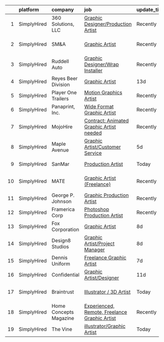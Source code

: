 

|    | platform    | company                | job                                                                                                                                                      | update_time   | location                |
|---:|:------------|:-----------------------|:---------------------------------------------------------------------------------------------------------------------------------------------------------|:--------------|:------------------------|
|  1 | SimplyHired | 360 Solutions, LLC     | [Graphic Designer/Production Artist](https://www.simplyhired.com/job/wTKuKhJFue8gAenatIutsqNnn1KWWLvcslbVcB2Shz7OnZLg523oNA?q=graphic+artist)            | Recently      | Remote                  |
|  2 | SimplyHired | SM&A                   | [Graphic Artist](https://www.simplyhired.com/job/wZ7ClvBKVZgb8s4X9ZIOR6H5S_If71ZeLA3UEokFm__WPNPfugZX-Q?q=graphic+artist)                                | Recently      | Dallas, TX +4 locations |
|  3 | SimplyHired | Ruddell Auto           | [Graphic Designer/Wrap Installer](https://www.simplyhired.com/job/ajBuBy_i5ox-3IxXVO1Z0h4bkN1J6RZN4kDRj4Q2JSc_MWJ3RHVkbQ?q=graphic+artist)               | Recently      | Port Angeles, WA        |
|  4 | SimplyHired | Reyes Beer Division    | [Graphic Artist](https://www.simplyhired.com/job/Kedv0Bvb8QL1J-DS1dUCi9QTDT7Rtq479jBI21CMUpsMIKcajlWmXw?q=graphic+artist)                                | 13d           | Huntington Beach, CA    |
|  5 | SimplyHired | Player One Trailers    | [Motion Graphics Artist](https://www.simplyhired.com/job/o7JNjkkpxWZ8FVv59hp4qeMYLHQlKsrgcs6dQbZndNH-QEfHxPYWbg?q=graphic+artist)                        | Recently      | Bellingham, WA          |
|  6 | SimplyHired | Panaprint, Inc.        | [Wide Format Graphic Artist](https://www.simplyhired.com/job/1vyCAiIThvCL5RsYLAxll-rvgvuaAHvBoALGdw9ItxB3oD21s36J7w?q=graphic+artist)                    | Recently      | Macon, GA               |
|  7 | SimplyHired | MojoHire               | [Contract: Animated Graphic Artist needed](https://www.simplyhired.com/job/ovVyW--6IKqUiAUFwPPalkwGXONGUmNgdifn84_od-0LBo0z2vYqHg?q=graphic+artist)      | Recently      | Campbell, CA            |
|  8 | SimplyHired | Maple Avenue           | [Graphic Artist/Customer Service](https://www.simplyhired.com/job/1ozo8coTX4DWOmcbQn22cBmMJbl0_jQg_erCgBAlj6i0jHGyE3No8Q?q=graphic+artist)               | 5d            | Big Bend, WI            |
|  9 | SimplyHired | SanMar                 | [Production Artist](https://www.simplyhired.com/job/2opjMg36vZfEZdx3otENk4A0jMbTwTjBHaONcD_PW9kW38gooFryqQ?q=graphic+artist)                             | Today         | Issaquah, WA            |
| 10 | SimplyHired | MATE                   | [Graphic Artist (Freelance)](https://www.simplyhired.com/job/0DJnr7H5QPjP6G292Zv43b_Hvi4yNpIFWqN_YMlrhz_btdjNhXFehQ?q=graphic+artist)                    | Recently      | Los Angeles, CA         |
| 11 | SimplyHired | George P. Johnson      | [Graphic Production Artist](https://www.simplyhired.com/job/UTgjSYwAZC6G2SmY6e3iF48cscbMlR0Wi1oSPidg1lOrTI8MjFw5_w?q=graphic+artist)                     | Recently      | Smyrna, TN              |
| 12 | SimplyHired | Framerica Corp         | [Photoshop Production Artist](https://www.simplyhired.com/job/7v0JCQRlhgv2q_72muAT7F6aNj27Wt9m1MtEcMupzL1Q9y5cXxoAqw?q=graphic+artist)                   | Recently      | Yaphank, NY             |
| 13 | SimplyHired | Fox Corporation        | [Graphic Artist](https://www.simplyhired.com/job/KiuXQG7w0XVP2MyMFN7VCoqMwl-zwmwb0McdmUU3FqxDByhRwOAO0Q?q=graphic+artist)                                | 8d            | Remote                  |
| 14 | SimplyHired | Design8 Studios        | [Graphic Artist/Project Manager](https://www.simplyhired.com/job/oLCqfN1iHoHRahfzW5X02UHT2o71lmTJGgEYFhS5PeIL-pF5ssuBVQ?q=graphic+artist)                | 8d            | Omaha, NE               |
| 15 | SimplyHired | Dennis Uniform         | [Freelance Graphic Artist](https://www.simplyhired.com/job/jakDJg9DfoZq1m4RgJvJ70Cx5N3vlyUyfZvGVq1yO0URtMNVRPpOFw?q=graphic+artist)                      | 7d            | Remote                  |
| 16 | SimplyHired | Confidential           | [Graphic Artist/Designer](https://www.simplyhired.com/job/S_Zrfmulfa9gUPsOTEIfQZDji_zbbxqaX_47wVNLtwgnxfSF5wSxrA?q=graphic+artist)                       | 11d           | Sherwood, AR            |
| 17 | SimplyHired | Braintrust             | [Illustrator / 3D Artist](https://www.simplyhired.com/job/BTc7g5G1NUpuWDrmIbHUBekoFZVU9yV9HdjZo0BmwTswujmkxkEeiA?q=graphic+artist)                       | Today         | San Francisco, CA       |
| 18 | SimplyHired | Home Concepts Magazine | [Experienced, Remote, Freelance Graphic Artist](https://www.simplyhired.com/job/9eyi0zO2D22_BSHw4jTG6LeBimh5DmWyxvhYngWW5FpYlOotFztiXA?q=graphic+artist) | Recently      | Remote                  |
| 19 | SimplyHired | The Vine               | [illustrator/Graphic Artist](https://www.simplyhired.com/job/EYL9QL4rYIyOabA5sKJjq2JeJ6Qa4iNdyfKke58fME6s5dyvjzHfNQ?q=graphic+artist)                    | Today         | Seattle, WA             |